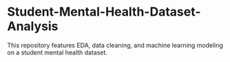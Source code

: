 # Student-Mental-Health-Dataset-Analysis
This repository features EDA, data cleaning, and machine learning modeling on a student mental health dataset.
